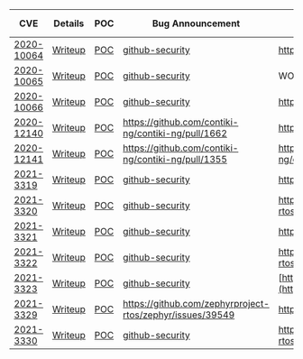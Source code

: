 | CVE | Details  | POC | Bug Announcement | Fix Link | Fix Date | Fix Commits |
| --- | -------  | --- | ---------------- | -------- | -------- | ----------- |
[2020-10064](https://cve.mitre.org/cgi-bin/cvename.cgi?name=CVE-2020-10064) | [Writeup](CVE-2020-10064-Zephyr-802154-frame-size-underflow.md) | [POC](../zephyr-os/prebuilt_samples/CVE-2020-10064/POC) | [github-security](https://github.com/zephyrproject-rtos/zephyr/security/advisories/GHSA-3gvq-h42f-v3c7) | https://github.com/zephyrproject-rtos/zephyr/pull/24971 | 2020-05-07 | [38970c07abfcddcfc6a5958189f096a55c49594a](https://github.com/zephyrproject-rtos/zephyr/commit/38970c07abfcddcfc6a5958189f096a55c49594a) |
[2020-10065](https://cve.mitre.org/cgi-bin/cvename.cgi?name=CVE-2020-10065)  | [Writeup](CVE-2020-10065-Zephyr-bt-hci_over_spi-oflow.md) | [POC](../zephyr-os/prebuilt_samples/CVE-2020-10065/POC) | [github-security](https://github.com/zephyrproject-rtos/zephyr/security/advisories/GHSA-hg2w-62p6-g67c) | WONTFIX |  | WONTFIX |
[2020-10066](https://cve.mitre.org/cgi-bin/cvename.cgi?name=CVE-2020-10066) | [Writeup](CVE-2020-10066-Zephyr-bt-hci_core-error-handling.md) | [POC](../zephyr-os/prebuilt_samples/CVE-2020-10066/POC) | [github-security](https://github.com/zephyrproject-rtos/zephyr/security/advisories/GHSA-gc66-xfrc-24qr) | https://github.com/zephyrproject-rtos/zephyr/pull/24902 | 2020-05-02 | [e1dddf7befa7309bd2afc567b2e00d2e7362f7c4](https://github.com/zephyrproject-rtos/zephyr/commit/e1dddf7befa7309bd2afc567b2e00d2e7362f7c4) |
[2020-12140](https://cve.mitre.org/cgi-bin/cvename.cgi?name=CVE-2020-12140) | [Writeup](CVE-2020-12140-Contiki-NG-l2cap-frame-size.md) | [POC](../contiki-ng/prebuilt_samples/CVE-2020-12140/POC) | https://github.com/contiki-ng/contiki-ng/pull/1662 | https://github.com/contiki-ng/contiki-ng/pull/1662 | 2021-10-27 | [ea66afaa5777193494331d78d2570f954507ba92](https://github.com/contiki-ng/contiki-ng/commit/commit/ea66afaa5777193494331d78d2570f954507ba92) |
[2020-12141](https://cve.mitre.org/cgi-bin/cvename.cgi?name=CVE-2020-12141) | [Writeup](CVE-2020-12141-Contiki-NG-SNMP-string-decode.md) | [POC](../contiki-ng/prebuilt_samples/CVE-2020-12141/POC) | https://github.com/contiki-ng/contiki-ng/pull/1355 | https://github.com/contiki-ng/contiki-ng/commit/12c824386ab60de757de5001974d73b32e19ad71 | 2020-10-18 | [12c824386ab60de757de5001974d73b32e19ad71](https://github.com/contiki-ng/contiki-ng/commit/12c824386ab60de757de5001974d73b32e19ad71) |
[2021-3319](https://cve.mitre.org/cgi-bin/cvename.cgi?name=CVE-2021-3319) | [Writeup](CVE-2021-3319_Zephyr_802154_address_validation_DATA_frame.md) | [POC](../zephyr-os/prebuilt_samples/CVE-2021-3319/POC) | [github-security](https://github.com/zephyrproject-rtos/zephyr/security/advisories/GHSA-94jg-2p6q-5364) | https://github.com/zephyrproject-rtos/zephyr/pull/31908 | 2021-02-03 | [6f1ab93c66c59cf267bb2b974cf76a3b9b306e32](https://github.com/zephyrproject-rtos/zephyr/commit/6f1ab93c66c59cf267bb2b974cf76a3b9b306e32) |
[2021-3320](https://cve.mitre.org/cgi-bin/cvename.cgi?name=CVE-2021-3320) | [Writeup](CVE-2021-3320_Zephyr_802154_ACK_frame_type_confusion.md) | [POC](../zephyr-os/prebuilt_samples/CVE-2021-3320/POC) | [github-security](https://github.com/zephyrproject-rtos/zephyr/security/advisories/GHSA-27r3-rxch-2hm7) | https://github.com/zephyrproject-rtos/zephyr/pull/31908/commits/96818abe775ab6d3a666ca0d0d9c8f9cd39260e3 | 2021-02-03 | [0ebd30000113f87a1f6090dd050974c1e540b42a](https://github.com/zephyrproject-rtos/zephyr/commit/0ebd30000113f87a1f6090dd050974c1e540b42a) |
[2021-3321](https://cve.mitre.org/cgi-bin/cvename.cgi?name=CVE-2021-3321) | [Writeup](CVE-2021-3321_Zephyr_802154_header_size_integer_underflow.md) | [POC](../zephyr-os/prebuilt_samples/CVE-2021-3321/POC) | [github-security](https://github.com/zephyrproject-rtos/zephyr/security/advisories/GHSA-w44j-66g7-xw99) | https://github.com/zephyrproject-rtos/zephyr/pull/31908 | 2021-02-03 | [606807940c7e71bae7f4e8a43e5171dbb2a7501e](https://github.com/zephyrproject-rtos/zephyr/commit/606807940c7e71bae7f4e8a43e5171dbb2a7501e) |
[2021-3322](https://cve.mitre.org/cgi-bin/cvename.cgi?name=CVE-2021-3322) | [Writeup](CVE-2021-3322_Zephyr_802154_fragment_reassembly_single_frag_crash.md) | [POC](../zephyr-os/prebuilt_samples/CVE-2021-3322/POC) | [github-security](https://github.com/zephyrproject-rtos/zephyr/security/advisories/GHSA-p86r-gc4r-4mq3) | https://github.com/zephyrproject-rtos/zephyr/pull/31908/commits/f91b219d882c8d2632170c0fbb46b1b83eb11392 | 2021-02-03 | [2a423bc6d37f916771bce65672efadf30e6ea74c](https://github.com/zephyrproject-rtos/zephyr/commit/2a423bc6d37f916771bce65672efadf30e6ea74c),[6917d268482afc2da617a57456e1cdf4dd9c75d4](https://github.com/zephyrproject-rtos/zephyr/commit/6917d268482afc2da617a57456e1cdf4dd9c75d4) |
[2021-3323](https://cve.mitre.org/cgi-bin/cvename.cgi?name=CVE-2021-3323)   | [Writeup](CVE-2021-3323_Zephyr_802154_uncompress_IPHC_header_integer_uflow_new_frag_decomp.md) | [POC](../zephyr-os/prebuilt_samples/CVE-2021-3323/POC) | [github-security](https://github.com/zephyrproject-rtos/zephyr/security/advisories/GHSA-89j6-qpxf-pfpc) | [https://github.com/zephyrproject-rtos/zephyr/pull/31971](https://github.com/zephyrproject-rtos/zephyr/pull/31971) | 2021-02-04 | [f729f82171f3c3af3d61f7bc103e856737bfb992](https://github.com/zephyrproject-rtos/zephyr/commit/f729f82171f3c3af3d61f7bc103e856737bfb992) |  |
[2021-3329](https://cve.mitre.org/cgi-bin/cvename.cgi?name=CVE-2021-3329) | [Writeup](CVE-2021-3329_Zephyr_BT_hostlayer_HCI_buflen_handshake.md) | [POC](../zephyr-os/prebuilt_samples/CVE-2021-3329/POC) | https://github.com/zephyrproject-rtos/zephyr/issues/39549 | https://github.com/zephyrproject-rtos/zephyr/pull/39550 | 2021-11-20 | [9d5c36da82930431e586b5dd2cdf42954438592c](https://github.com/zephyrproject-rtos/zephyr/commit/9d5c36da82930431e586b5dd2cdf42954438592c) |
[2021-3330](https://cve.mitre.org/cgi-bin/cvename.cgi?name=CVE-2021-3330) | [Writeup](CVE-2021-3330_Zephyr_802154_fragment_reassembly_sorting.md) | [POC](../zephyr-os/prebuilt_samples/CVE-2021-3330/POC) | [github-security](https://github.com/zephyrproject-rtos/zephyr/security/advisories/GHSA-fj4r-373f-9456) | https://github.com/zephyrproject-rtos/zephyr/pull/31908/commits/5bf30efe09b8e48cf39fe97c2854ecfabfc487a3 | 2021-02-03 | [a980762f70d7048825e6ce9e42ceb6b5f87a5e44](https://github.com/zephyrproject-rtos/zephyr/commit/a980762f70d7048825e6ce9e42ceb6b5f87a5e44) |
